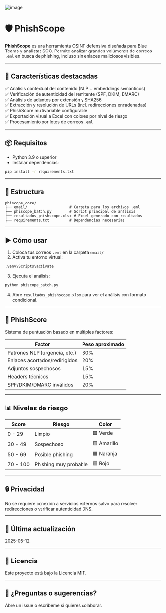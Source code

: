 ![image](https://github.com/user-attachments/assets/a5297153-e9c3-425d-84c5-95bdf72aac8e)



# 🛡️ PhishScope

**PhishScope** es una herramienta OSINT defensiva diseñada para Blue Teams y analistas SOC. Permite analizar grandes volúmenes de correos `.eml` en busca de phishing, incluso sin enlaces maliciosos visibles.

---

## 🧠 Características destacadas

✅ Análisis contextual del contenido (NLP + embeddings semánticos)  
✅ Verificación de autenticidad del remitente (SPF, DKIM, DMARC)  
✅ Análisis de adjuntos por extensión y SHA256  
✅ Extracción y resolución de URLs (incl. redirecciones encadenadas)  
✅ PhishScore multivariable configurable  
✅ Exportación visual a Excel con colores por nivel de riesgo  
✅ Procesamiento por lotes de correos `.eml`

---

## 📦 Requisitos

- Python 3.9 o superior
- Instalar dependencias:
```bash
pip install -r requirements.txt
```

---

## 📁 Estructura

```
phiscope_core/
├── email/                   # Carpeta para los archivos .eml
├── phiscope_batch.py        # Script principal de análisis
├── resultados_phishscope.xlsx # Excel generado con resultados
├── requirements.txt         # Dependencias necesarias
```

---

## ▶️ Cómo usar

1. Coloca tus correos `.eml` en la carpeta `email/`
2. Activa tu entorno virtual:
```bash
.venv\Scripts\activate
```
3. Ejecuta el análisis:
```bash
python phiscope_batch.py
```
4. Abre `resultados_phishscope.xlsx` para ver el análisis con formato condicional.

---

## 🧪 PhishScore

Sistema de puntuación basado en múltiples factores:

| Factor                         | Peso aproximado |
|-------------------------------|------------------|
| Patrones NLP (urgencia, etc.) | 30%              |
| Enlaces acortados/redirigidos | 20%              |
| Adjuntos sospechosos          | 15%              |
| Headers técnicos              | 15%              |
| SPF/DKIM/DMARC inválidos      | 20%              |

---

## 📊 Niveles de riesgo

| Score       | Riesgo                | Color   |
|-------------|------------------------|---------|
| 0 - 29      | Limpio                 | 🟩 Verde |
| 30 - 49     | Sospechoso             | 🟨 Amarillo |
| 50 - 69     | Posible phishing       | 🟧 Naranja |
| 70 - 100    | Phishing muy probable  | 🟥 Rojo |

---

## 🔒 Privacidad

No se requiere conexión a servicios externos salvo para resolver redirecciones o verificar autenticidad DNS.

---

## 📅 Última actualización
2025-05-12

---

## 📄 Licencia

Este proyecto está bajo la Licencia MIT.

---

## 🙋 ¿Preguntas o sugerencias?

Abre un issue o escríbeme si quieres colaborar.
